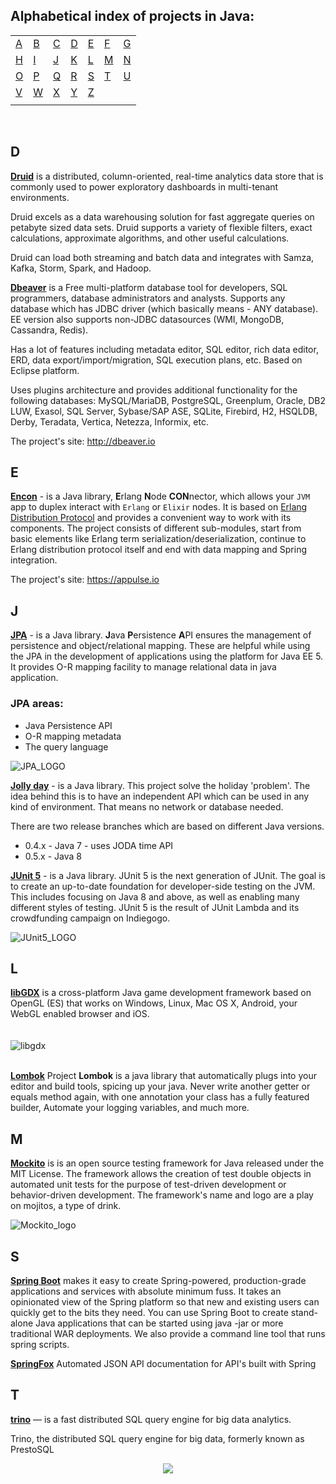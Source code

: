 ﻿## Alphabetical index of projects in Java:

|         |         |         |         |         |         |         |
| ------- | ------- | ------- | ------- | ------- | ------- | ------- |
| [A](#a) | [B](#b) | [C](#c) | [D](#d) | [E](#e) | [F](#f) | [G](#g) |
| [H](#h) | [I](#i) | [J](#j) | [K](#k) | [L](#l) | [M](#m) | [N](#n) |
| [O](#o) | [P](#p) | [Q](#q) | [R](#r) | [S](#s) | [T](#t) | [U](#u) |
| [V](#v) | [W](#w) | [X](#x) | [Y](#y) | [Z](#z) |         |         |
|         |         |         |         |         |         |         |

<br>

## D

[**Druid**](https://github.com/druid-io/druid) is a distributed, column-oriented, real-time analytics data store that is commonly used to power exploratory dashboards in multi-tenant environments.

Druid excels as a data warehousing solution for fast aggregate queries on petabyte sized data sets. Druid supports a variety of flexible filters, exact calculations, approximate algorithms, and other useful calculations.

Druid can load both streaming and batch data and integrates with Samza, Kafka, Storm, Spark, and Hadoop.

[**Dbeaver**](https://github.com/dbeaver/dbeaver) is a Free multi-platform database tool for developers, SQL programmers, database administrators and analysts. Supports any database which has JDBC driver (which basically means - ANY database). EE version also supports non-JDBC datasources (WMI, MongoDB, Cassandra, Redis).

Has a lot of features including metadata editor, SQL editor, rich data editor, ERD, data export/import/migration, SQL execution plans, etc.
Based on Eclipse platform.

Uses plugins architecture and provides additional functionality for the following databases: MySQL/MariaDB, PostgreSQL, Greenplum, Oracle, DB2 LUW, Exasol, SQL Server, Sybase/SAP ASE, SQLite, Firebird, H2, HSQLDB, Derby, Teradata, Vertica, Netezza, Informix, etc.

The project's site: http://dbeaver.io

## E

[**Encon**](https://github.com/appulse-projects/encon-java) - is a Java library, **E**rlang **N**ode **CON**nector, which allows your `JVM` app to duplex interact with `Erlang` or `Elixir` nodes. It is based on [Erlang Distribution Protocol](http://erlang.org/doc/apps/erts/erl_dist_protocol.html) and provides a convenient way to work with its components. The project consists of different sub-modules, start from basic elements like Erlang term serialization/deserialization, continue to Erlang distribution protocol itself and end with data mapping and Spring integration.

The project's site: https://appulse.io

## J

[**JPA**](https://github.com/spring-projects/spring-data-jpa) - is a Java library. **J**ava **P**ersistence **A**PI ensures the management of persistence and object/relational mapping. These are helpful while using the JPA in the development of applications using the platform for Java EE 5. It provides O-R mapping facility to manage relational data in java application.

### JPA areas:

- Java Persistence API
- O-R mapping metadata
- The query language

![JPA_LOGO](https://www.ambient-it.net/wp-content/uploads/2016/04/jpa-logo-175.png)

[**Jolly day**](https://github.com/svendiedrichsen/jollyday) - is a Java library. This project solve the holiday 'problem'. The idea behind this is to have an independent API which can be used in any kind of environment. That means no network or database needed.

There are two release branches which are based on different Java versions.

- 0.4.x - Java 7 - uses JODA time API
- 0.5.x - Java 8

[**JUnit 5**](https://github.com/junit-team/junit5/) - is a Java library. JUnit 5 is the next generation of JUnit. The goal is to create an up-to-date foundation for developer-side testing on the JVM. This includes focusing on Java 8 and above, as well as enabling many different styles of testing.
JUnit 5 is the result of JUnit Lambda and its crowdfunding campaign on Indiegogo.

![JUnit5_LOGO](https://cloudblogs.microsoft.com/uploads/prod/sites/37/2019/03/JUnit5-hero-image.png)

## L

[**libGDX**](https://github.com/libgdx/libgdx) is a cross-platform Java game development framework based on OpenGL (ES) that works on Windows, Linux, Mac OS X, Android, your WebGL enabled browser and iOS.
<br><br><br>
![libgdx](https://camo.githubusercontent.com/f70f169cab179f13f70e892b3251e6f2032be66d/687474703a2f2f6c69626764782e6261646c6f67696367616d65732e636f6d2f696d672f6c6f676f2e706e67)<br><br>

[**Lombok**](https://github.com/rzwitserloot/lombok) Project **Lombok** is a java library that automatically plugs into your editor and build tools, spicing up your java.
Never write another getter or equals method again, with one annotation your class has a fully featured builder, Automate your logging variables, and much more.

## M

[**Mockito**](https://github.com/mockito/mockito) is
is an open source testing framework for Java released under the MIT License. The framework allows the creation of test double objects in automated unit tests for the purpose of test-driven development or behavior-driven development. The framework's name and logo are a play on mojitos, a type of drink.

![Mockito_logo](https://raw.githubusercontent.com/mockito/mockito.github.io/master/img/logo%402x.png)


## S

[**Spring Boot**](https://github.com/spring-projects/spring-boot) makes it easy to create Spring-powered, production-grade applications and services with absolute minimum fuss. It takes an opinionated view of the Spring platform so that new and existing users can quickly get to the bits they need. You can use Spring Boot to create stand-alone Java applications that can be started using java -jar or more traditional WAR deployments. We also provide a command line tool that runs spring scripts.

[**SpringFox**](https://github.com/springfox/springfox) Automated JSON API documentation for API's built with Spring

## T

[**trino**](https://github.com/trinodb/trino) — is a fast distributed SQL query engine for big data analytics.

Trino, the distributed SQL query engine for big data, formerly known as PrestoSQL

<p align="center">
    <a href="https://trino.io/">
        <img src="https://github.com/trinodb/trino/raw/master/.github/homepage.png">
    </a>
</p>
